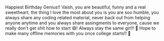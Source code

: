 Happiest Birthday Genius!! Vaish, you are beautiful, funny and a real sweetheart, the thing I love the most about you is you are soo humble, you always share any coding related material, never back out from helping anyone anytime and you always share assingments to everyone, cause we really don't get shit how to start 😅!
Always stay the same girl!! 💫
Hope to make many offline memories with you once college starts!! 🦋
